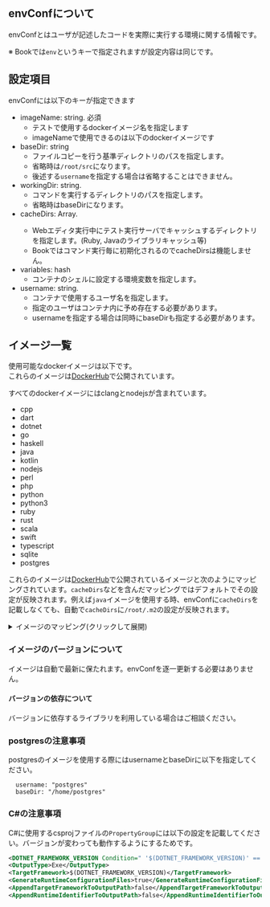 ## envConfについて
envConfとはユーザが記述したコードを実際に実行する環境に関する情報です。

※ Bookでは`env`というキーで指定されますが設定内容は同じです。

## 設定項目
envConfには以下のキーが指定できます
  
- imageName: string. 必須
  - テストで使用するdockerイメージ名を指定します
  - imageNameで使用できるのは以下のdockerイメージです
- baseDir: string
  - ファイルコピーを行う基準ディレクトリのパスを指定します。
  - 省略時は`/root/src`になります。
  - 後述する`username`を指定する場合は省略することはできません。
- workingDir: string. 
  - コマンドを実行するディレクトリのパスを指定します。
  - 省略時はbaseDirになります。
- cacheDirs: Array<string>. 
  - Webエディタ実行中にテスト実行サーバでキャッシュするディレクトリを指定します。(Ruby, Javaのライブラリキャッシュ等)
  - Bookではコマンド実行毎に初期化されるのでcacheDirsは機能しません。
- variables: hash
  - コンテナのシェルに設定する環境変数を指定します。
- username: string.
  - コンテナで使用するユーザ名を指定します。
  - 指定のユーザはコンテナ内に予め存在する必要があります。
  - usernameを指定する場合は同時にbaseDirも指定する必要があります。

## イメージ一覧
使用可能なdockerイメージは以下です。  
これらのイメージは[DockerHub](https://hub.docker.com/u/givery/dashboard/)で公開されています。

すべてのdockerイメージにはclangとnodejsが含まれています。

- cpp
- dart
- dotnet
- go
- haskell
- java
- kotlin
- nodejs
- perl
- php
- python
- python3
- ruby
- rust
- scala
- swift
- typescript
- sqlite
- postgres

これらのイメージは[DockerHub](https://hub.docker.com/u/givery)で公開されているイメージと次のようにマッピングされています。`cacheDirs`などを含んだマッピングではデフォルトでその設定が反映されます。例えば`java`イメージを使用する時、envConfに`cacheDirs`を記載しなくても、自動で`cacheDirs`に`/root/.m2`の設定が反映されます。

<details><summary>イメージのマッピング(クリックして展開)</summary>

```yml
cpp:
  image: givery/track-cli-cpp
dart:
  image: givery/track-cli-dart
dotnet:
  image: givery/track-cli-dotnet
go:
  image: givery/track-cli-go
  workingDir: "/root/src/src/tracks.run/challenge"
  cacheDirs:
    - /go/pkg
haskell:
  image: givery/track-cli-haskell
java:
  image: givery/track-cli-java
  cacheDirs:
    - /root/.m2
kotlin:
  image: givery/track-cli-kotlin
  cacheDirs:
    - /root/.gradle
nodejs:
  image: givery/track-cli-nodejs
perl:
  image: givery/track-cli-perl
  cacheDirs:
    - /root/.cpanm
php:
  image: givery/track-cli-php
python:
  image: givery/track-cli-python3
  cacheDirs:
    - "/usr/local/lib/python3.11"
python3:
  image: givery/track-cli-python3
  cacheDirs:
    - "/usr/local/lib/python3.11"
ruby:
  image: givery/track-cli-ruby
  cacheDirs:
    - "/usr/local/bundle"
    - "/usr/local/lib/ruby/gems/3.2.0"
rust:
  image: givery/track-cli-rust
  cacheDirs:
    - "/root/.cargo/registry"
scala:
  image: givery/track-cli-scala
  cacheDirs:
    - "/root/.ivy2"
    - "/root/.sbt"
    - "/root/.cache"
swift:
  image: givery/track-cli-swift
typescript:
  image: givery/track-cli-typescript
sqlite:
  image: givery/track-sqlite
postgres:
  image: givery/track-postgres
  username: "postgres"
  baseDir: "/home/postgres"
  cacheDirs:
    - "/var/lib/postgresql/data"
```

</details>

### イメージのバージョンについて
イメージは自動で最新に保たれます。envConfを逐一更新する必要はありません。

#### バージョンの依存について
バージョンに依存するライブラリを利用している場合はご相談ください。

### postgresの注意事項
postgresのイメージを使用する際にはusernameとbaseDirに以下を指定してください。

```
  username: "postgres"
  baseDir: "/home/postgres"
```

### C#の注意事項
C#に使用するcsprojファイルの`PropertyGroup`には以下の設定を記載してください。バージョンが変わっても動作するようにするためです。
```xml
<DOTNET_FRAMEWORK_VERSION Condition=" '$(DOTNET_FRAMEWORK_VERSION)' == '' ">net6.0</DOTNET_FRAMEWORK_VERSION>
<OutputType>Exe</OutputType>
<TargetFramework>$(DOTNET_FRAMEWORK_VERSION)</TargetFramework>
<GenerateRuntimeConfigurationFiles>true</GenerateRuntimeConfigurationFiles>
<AppendTargetFrameworkToOutputPath>false</AppendTargetFrameworkToOutputPath>
<AppendRuntimeIdentifierToOutputPath>false</AppendRuntimeIdentifierToOutputPath>
```
